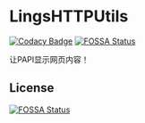 # LingsHTTPUtils

[![Codacy Badge](https://api.codacy.com/project/badge/Grade/9aec141c0ed64f30b0d4b618fad7aa18)](https://app.codacy.com/gh/Lings-MC/LingsHTTPUtils?utm_source=github.com&utm_medium=referral&utm_content=Lings-MC/LingsHTTPUtils&utm_campaign=Badge_Grade_Settings)
[![FOSSA Status](https://app.fossa.com/api/projects/git%2Bgithub.com%2FLings-MC%2FLingsHTTPUtils.svg?type=shield)](https://app.fossa.com/projects/git%2Bgithub.com%2FLings-MC%2FLingsHTTPUtils?ref=badge_shield)

让PAPI显示网页内容！

## License
[![FOSSA Status](https://app.fossa.com/api/projects/git%2Bgithub.com%2FLings-MC%2FLingsHTTPUtils.svg?type=large)](https://app.fossa.com/projects/git%2Bgithub.com%2FLings-MC%2FLingsHTTPUtils?ref=badge_large)
